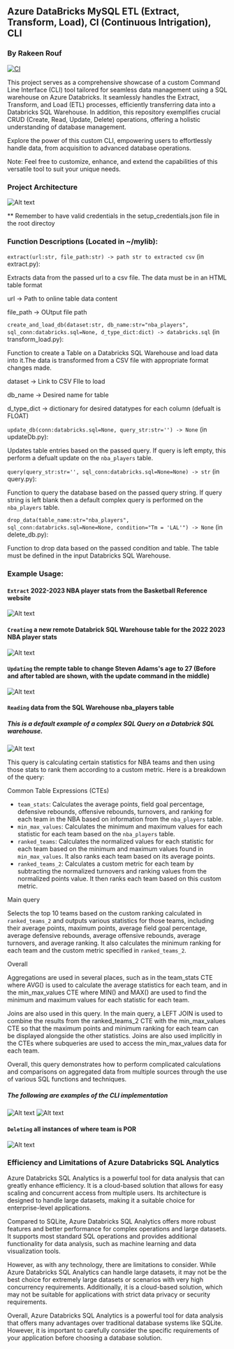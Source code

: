 ## Azure DataBricks MySQL ETL (Extract, Transform, Load), CI (Continuous Intrigation), CLI
### By Rakeen Rouf
[![CI](https://github.com/nogibjj/rmr62_azure_databricks/actions/workflows/cicd.yml/badge.svg)](https://github.com/nogibjj/rmr62_azure_databricks/actions/workflows/cicd.yml)

This project serves as a comprehensive showcase of a custom Command Line Interface (CLI) tool tailored for seamless data management using a SQL warehouse on Azure Databricks. It seamlessly handles the Extract, Transform, and Load (ETL) processes, efficiently transferring data into a Databricks SQL Warehouse. In addition, this repository exemplifies crucial CRUD (Create, Read, Update, Delete) operations, offering a holistic understanding of database management.

Explore the power of this custom CLI, empowering users to effortlessly handle data, from acquisition to advanced database operations.

Note: Feel free to customize, enhance, and extend the capabilities of this versatile tool to suit your unique needs.

### Project Architecture
![Alt text](https://user-images.githubusercontent.com/36940292/277129478-736a7903-e074-4c11-9a77-f5c49df5b1d8.png)

** Remember to have valid credentials in the setup_credentials.json file in the root directoy

### Function Descriptions (Located in ~/mylib):

`extract(url:str, file_path:str) -> path str to extracted csv` (in extract.py):

Extracts data from the passed url to a csv file. The data must be in an HTML table format

url -> Path to online table data content

file_path -> OUtput file path

`create_and_load_db(dataset:str, db_name:str="nba_players", sql_conn:databricks.sql=None, d_type_dict:dict) -> databricks.sql` (in transform_load.py):

Function to create a Table on a Databricks SQL Warehouse and load data into it.The data is transformed from a CSV file with appropriate format changes made.

dataset -> Link to CSV FIle to load

db_name -> Desired name for table

d_type_dict -> dictionary for desired datatypes for each column (defualt is FLOAT)

`update_db(conn:databricks.sql=None, query_str:str='') -> None` (in updateDb.py):

Updates table entries based on the passed query. If query is left empty, this perform a defualt update on the `nba_players` table.

`query(query_str:str='', sql_conn:databricks.sql=None=None) -> str` (in query.py):

Function to query the database based on the passed query string. If query string is left blank then a default complex query is performed on the `nba_players` table.

`drop_data(table_name:str="nba_players", sql_conn:databricks.sql=None=None, condition="Tm = 'LAL'") -> None` (in delete_db.py):

Function to drop data based on the passed condition and table. The table must be defined in the input Databricks SQL Warehouse.

### Example Usage:
#### `Extract` 2022-2023 NBA player stats from the Basketball Reference website
![Alt text](https://user-images.githubusercontent.com/36940292/277146542-23690414-2d95-4cc1-83e7-87b5a4bef62b.png)

#### `Creating` a new remote Databrick SQL Warehouse table for the 2022 2023 NBA player stats
![Alt text](https://user-images.githubusercontent.com/36940292/277147153-4ae9d95f-cfe2-4a95-8867-e613a788621e.png)

#### `Updating` the rempte table to change Steven Adams's age to 27 (Before and after tabled are shown, with the update command in the middle)
![Alt text](https://user-images.githubusercontent.com/36940292/277147523-a731e34b-9427-440d-9220-79547f4a9099.png)

#### `Reading` data from the SQL Warehouse nba_players table
##### This is a default example of a complex SQL Query on a Databrick SQL warehouse.
![Alt text](https://user-images.githubusercontent.com/36940292/277148699-9f05d247-db27-469f-9ba8-192f9d8c97d1.png)

This query is calculating certain statistics for NBA teams and then using those stats to rank them according to a custom metric. Here is a breakdown of the query:

Common Table Expressions (CTEs)

- `team_stats`: Calculates the average points, field goal percentage, defensive rebounds, offensive rebounds, turnovers, and ranking for each team in the NBA based on information from the `nba_players` table.
- `min_max_values`: Calculates the minimum and maximum values for each statistic for each team based on the `nba_players` table.
- `ranked_teams`: Calculates the normalized values for each statistic for each team based on the minimum and maximum values found in `min_max_values`. It also ranks each team based on its average points.
- `ranked_teams_2`: Calculates a custom metric for each team by subtracting the normalized turnovers and ranking values from the normalized points value. It then ranks each team based on this custom metric.

Main query

Selects the top 10 teams based on the custom ranking calculated in `ranked_teams_2` and outputs various statistics for those teams, including their average points, maximum points, average field goal percentage, average defensive rebounds, average offensive rebounds, average turnovers, and average ranking. It also calculates the minimum ranking for each team and the custom metric specified in `ranked_teams_2`.

Overall

Aggregations are used in several places, such as in the team_stats CTE where AVG() is used to calculate the average statistics for each team, and in the min_max_values CTE where MIN() and MAX() are used to find the minimum and maximum values for each statistic for each team.

Joins are also used in this query. In the main query, a LEFT JOIN is used to combine the results from the ranked_teams_2 CTE with the min_max_values CTE so that the maximum points and minimum ranking for each team can be displayed alongside the other statistics. Joins are also used implicitly in the CTEs where subqueries are used to access the min_max_values data for each team.

Overall, this query demonstrates how to perform complicated calculations and comparisons on aggregated data from multiple sources through the use of various SQL functions and techniques.

##### The following are examples of the CLI implementation
![Alt text](https://user-images.githubusercontent.com/36940292/272158416-e62dc846-3a9f-4439-a9f6-6f72c21a2e40.png)
![Alt text](https://user-images.githubusercontent.com/36940292/272158764-1ce859c4-5ca5-4629-a078-fb6113bb87ab.png)

#### `Deleting` all instances of where team is POR
![Alt text](https://user-images.githubusercontent.com/36940292/272159480-3abb7220-d198-4997-9551-fcbbe9795228.png)


### Efficiency and Limitations of Azure Databricks SQL Analytics

Azure Databricks SQL Analytics is a powerful tool for data analysis that can greatly enhance efficiency. It is a cloud-based solution that allows for easy scaling and concurrent access from multiple users. Its architecture is designed to handle large datasets, making it a suitable choice for enterprise-level applications.

Compared to SQLite, Azure Databricks SQL Analytics offers more robust features and better performance for complex operations and large datasets. It supports most standard SQL operations and provides additional functionality for data analysis, such as machine learning and data visualization tools.

However, as with any technology, there are limitations to consider. While Azure Databricks SQL Analytics can handle large datasets, it may not be the best choice for extremely large datasets or scenarios with very high concurrency requirements. Additionally, it is a cloud-based solution, which may not be suitable for applications with strict data privacy or security requirements.

Overall, Azure Databricks SQL Analytics is a powerful tool for data analysis that offers many advantages over traditional database systems like SQLite. However, it is important to carefully consider the specific requirements of your application before choosing a database solution. 
